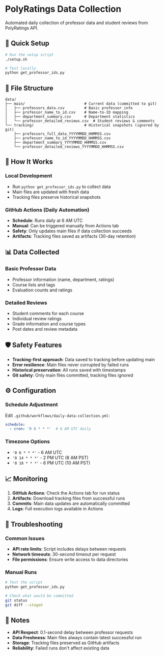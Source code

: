 # PolyRatings Data Collection

Automated daily collection of professor data and student reviews from PolyRatings API.

## 🚀 Quick Setup

```bash
# Run the setup script
./setup.sh

# Test locally
python get_professor_ids.py
```

## 📁 File Structure

```
data/
├── main/                           # Current data (committed to git)
│   ├── professors_data.csv         # Basic professor info
│   ├── professor_name_to_id.csv    # Name-to-ID mapping
│   ├── department_summary.csv      # Department statistics
│   └── professor_detailed_reviews.csv  # Student reviews & comments
└── tracking/                       # Historical snapshots (ignored by git)
    ├── professors_full_data_YYYYMMDD_HHMMSS.csv
    ├── professor_name_to_id_YYYYMMDD_HHMMSS.csv
    ├── department_summary_YYYYMMDD_HHMMSS.csv
    └── professor_detailed_reviews_YYYYMMDD_HHMMSS.csv
```

## 🔄 How It Works

### Local Development
- Run `python get_professor_ids.py` to collect data
- Main files are updated with fresh data
- Tracking files preserve historical snapshots

### GitHub Actions (Daily Automation)
- **Schedule**: Runs daily at 6 AM UTC
- **Manual**: Can be triggered manually from Actions tab
- **Safety**: Only updates main files if data collection succeeds
- **Artifacts**: Tracking files saved as artifacts (30-day retention)

## 📊 Data Collected

### Basic Professor Data
- Professor information (name, department, ratings)
- Course lists and tags
- Evaluation counts and ratings

### Detailed Reviews
- Student comments for each course
- Individual review ratings
- Grade information and course types
- Post dates and review metadata

## 🛡️ Safety Features

- **Tracking-first approach**: Data saved to tracking before updating main
- **Error resilience**: Main files never corrupted by failed runs
- **Historical preservation**: All runs saved with timestamps
- **Git safety**: Only main files committed, tracking files ignored

## ⚙️ Configuration

### Schedule Adjustment
Edit `.github/workflows/daily-data-collection.yml`:
```yaml
schedule:
  - cron: '0 6 * * *'  # 6 AM UTC daily
```

### Timezone Options
- `'0 6 * * *'` - 6 AM UTC
- `'0 14 * * *'` - 2 PM UTC (8 AM PST)
- `'0 18 * * *'` - 6 PM UTC (10 AM PST)

## 📈 Monitoring

1. **GitHub Actions**: Check the Actions tab for run status
2. **Artifacts**: Download tracking files from successful runs
3. **Commits**: Main data updates are automatically committed
4. **Logs**: Full execution logs available in Actions

## 🔧 Troubleshooting

### Common Issues
- **API rate limits**: Script includes delays between requests
- **Network timeouts**: 30-second timeout per request
- **File permissions**: Ensure write access to data directories

### Manual Runs
```bash
# Test the script
python get_professor_ids.py

# Check what would be committed
git status
git diff --staged
```

## 📝 Notes

- **API Respect**: 0.1-second delay between professor requests
- **Data Freshness**: Main files always contain latest successful run
- **Storage**: Tracking files preserved as GitHub artifacts
- **Reliability**: Failed runs don't affect existing data